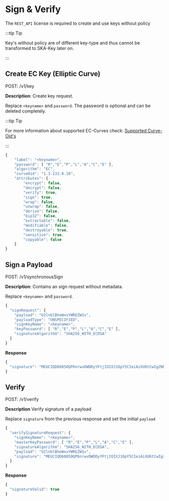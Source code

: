 # Sign & Verify

The `REST_API` license is required to create and use keys without policy

:::tip Tip

Key's without policy are of different key-type and thus cannot be transformed to SKA-Key later on.

:::

## Create EC Key (Elliptic Curve)
POST: /v1/key

**Description**: Create key request.

Replace `<keyname>` and `password`. The password is optional and can be deleted completely.

:::tip Tip

For more information about supported EC-Curves check: [Supported Curve-Oid's](../3_Fundamentals/1_Key/Curve-Oid.md)

:::

```js
{
    "label": "<keyname>",
    "password": [ "R","E","P","L","A","C","E" ],
    "algorithm": "EC",
    "curveOid": "1.3.132.0.10",
    "attributes": {
        "encrypt": false,
        "decrypt": false,
        "verify": true,
        "sign": true,
        "wrap": false,
        "unwrap": false,
        "derive": false,
        "bip32": false,
        "extractable": false,
        "modifiable": false,
        "destroyable": true,
        "sensitive": true,
        "copyable": false
    }
}
```

## Sign a Payload
POST: /v1/synchronousSign

**Description**: Contains an sign request without metadata.

Replace `<keyname>` and `password`.
```js
{
  "signRequest": {
    "payload": "U2lnblBheWxvYWREZW1v",
    "payloadType": "UNSPECIFIED",
    "signKeyName": "<keyname>",
    "keyPassword": [ "R","E","P","L","A","C","E" ],
    "signatureAlgorithm": "SHA256_WITH_ECDSA"
  }
}
```

**Response**
```js
{
  "signature": "MEUCIQD6085OQP6nrwvDWDDyYFtjIOIXJ1OpY5CIeiAiXU6tCwIgZNNM7KEtpk5vy+GupNhNdyLa4M+humtlLsgZQdJ9fcc="
}
```

## Verify
POST: /v1/verify

**Description** Verify signature of a payload


Replace `signature` from the previous response and set the initial `payload`
```js
{
  "verifySignatureRequest": {
    "signKeyName": "<keyname>",
    "masterKeyPassword": [ "R","E","P","L","A","C","E" ],
    "signatureAlgorithm": "SHA256_WITH_ECDSA",
    "payload": "U2lnblBheWxvYWREZW1v",
    "signature": "MEUCIQD6085OQP6nrwvDWDDyYFtjIOIXJ1OpY5CIeiAiXU6tCwIgZNNM7KEtpk5vy+GupNhNdyLa4M+humtlLsgZQdJ9fcc="
  }
}
```

**Response**
```js
{
  "signatureValid": true
}
```